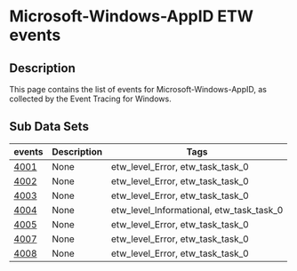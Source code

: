 # Microsoft-Windows-AppID ETW events

## Description
This page contains the list of events for Microsoft-Windows-AppID, as collected by the Event Tracing for Windows.

## Sub Data Sets
|events|Description|Tags|
|---|---|---|
|[4001](events/event-4001.md)|None|etw_level_Error, etw_task_task_0|
|[4002](events/event-4002.md)|None|etw_level_Error, etw_task_task_0|
|[4003](events/event-4003.md)|None|etw_level_Error, etw_task_task_0|
|[4004](events/event-4004.md)|None|etw_level_Informational, etw_task_task_0|
|[4005](events/event-4005.md)|None|etw_level_Error, etw_task_task_0|
|[4007](events/event-4007.md)|None|etw_level_Error, etw_task_task_0|
|[4008](events/event-4008.md)|None|etw_level_Error, etw_task_task_0|
